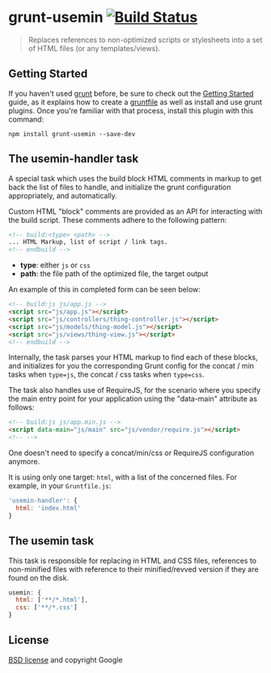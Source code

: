 # grunt-usemin [![Build Status](https://secure.travis-ci.org/yeoman/grunt-usemin.png?branch=master)](http://travis-ci.org/yeoman/grunt-usemin)

> Replaces references to non-optimized scripts or stylesheets into a set of HTML files (or any templates/views).


## Getting Started
If you haven't used [grunt][] before, be sure to check out the [Getting Started][] guide, as it explains how to create a [gruntfile][Getting Started] as well as install and use grunt plugins. Once you're familiar with that process, install this plugin with this command:

```shell
npm install grunt-usemin --save-dev
```

[grunt]: http://gruntjs.com/
[Getting Started]: https://github.com/gruntjs/grunt/blob/devel/docs/getting_started.md


## The usemin-handler task

A special task which uses the build block HTML comments in markup to get back the list of files to handle, and initialize the grunt configuration appropriately, and automatically.

Custom HTML "block" comments are provided as an API for interacting with the build script. These comments adhere to the following pattern:

```html
<!-- build:<type> <path> -->
... HTML Markup, list of script / link tags.
<!-- endbuild -->
```

- **type**: either `js` or `css`
- **path**: the file path of the optimized file, the target output

An example of this in completed form can be seen below:

```html
<!-- build:js js/app.js -->
<script src="js/app.js"></script>
<script src="js/controllers/thing-controller.js"></script>
<script src="js/models/thing-model.js"></script>
<script src="js/views/thing-view.js"></script>
<!-- endbuild -->
```

Internally, the task parses your HTML markup to find each of these blocks, and initializes for you the corresponding Grunt config for the concat / min tasks when `type=js`, the concat / css tasks when `type=css`.

The task also handles use of RequireJS, for the scenario where you specify the main entry point for your application using the "data-main" attribute as follows:

```html
<!-- build:js js/app.min.js -->
<script data-main="js/main" src="js/vendor/require.js"></script>
<!-- -->
```

One doesn't need to specify a concat/min/css or RequireJS configuration anymore.

It is using only one target: `html`, with a list of the concerned files. For example, in your `Gruntfile.js`:

```js
'usemin-handler': {
  html: 'index.html'
}
```


## The usemin task

This task is responsible for replacing in HTML and CSS files, references to non-minified files with reference to their minified/revved version if they are found on the disk.

```js
usemin: {
  html: ['**/*.html'],
  css: ['**/*.css']
}
```


## License

[BSD license](http://opensource.org/licenses/bsd-license.php) and copyright Google
